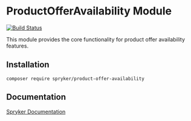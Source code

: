 # ProductOfferAvailability Module
[![Build Status](https://travis-ci.org/spryker/product-offer-availability.svg)](https://travis-ci.org/spryker/product-offer-availability)

This module provides the core functionality for product offer availability features.

## Installation

```
composer require spryker/product-offer-availability
```

## Documentation

[Spryker Documentation](https://documentation.spryker.com/module_guide/overview.htm)
